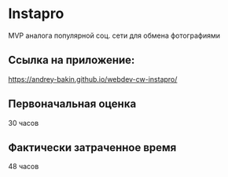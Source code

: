 # Instapro

MVP аналога популярной соц. сети для обмена фотографиями

## Ссылка на приложение:

https://andrey-bakin.github.io/webdev-cw-instapro/

## Первоначальная оценка

30 часов

## Фактически затраченное время

48 часов
